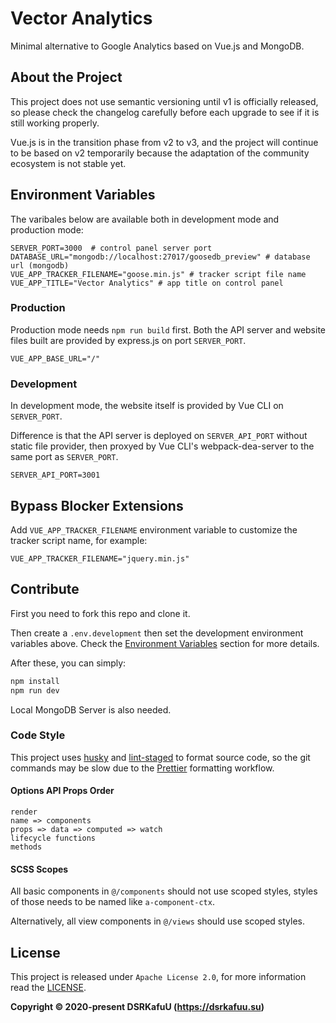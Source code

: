 # Vector Analytics

Minimal alternative to Google Analytics based on Vue.js and MongoDB.

## About the Project

This project does not use semantic versioning until v1 is officially released, so please check the changelog carefully before each upgrade to see if it is still working properly.

Vue.js is in the transition phase from v2 to v3, and the project will continue to be based on v2 temporarily because the adaptation of the community ecosystem is not stable yet.

## Environment Variables

The varibales below are available both in development mode and production mode:

```
SERVER_PORT=3000  # control panel server port
DATABASE_URL="mongodb://localhost:27017/goosedb_preview" # database url (mongodb)
VUE_APP_TRACKER_FILENAME="goose.min.js" # tracker script file name
VUE_APP_TITLE="Vector Analytics" # app title on control panel
```

### Production

Production mode needs `npm run build` first. Both the API server and website files built are provided by express.js on port `SERVER_PORT`.

```
VUE_APP_BASE_URL="/"
```

### Development

In development mode, the website itself is provided by Vue CLI on `SERVER_PORT`.

Difference is that the API server is deployed on `SERVER_API_PORT` without static file provider, then proxyed by Vue CLI's webpack-dea-server to the same port as `SERVER_PORT`.

```
SERVER_API_PORT=3001
```

## Bypass Blocker Extensions

Add `VUE_APP_TRACKER_FILENAME` environment variable to customize the tracker script name, for example:

```
VUE_APP_TRACKER_FILENAME="jquery.min.js"
```

## Contribute

First you need to fork this repo and clone it.

Then create a `.env.development` then set the development environment variables above. Check the [Environment Variables](#environment-variables) section for more details.

After these, you can simply:

```bash
npm install
npm run dev
```

Local MongoDB Server is also needed.

### Code Style

This project uses [husky](https://github.com/typicode/husky) and [lint-staged](https://github.com/okonet/lint-staged) to format source code, so the git commands may be slow due to the [Prettier](https://prettier.io) formatting workflow.

#### Options API Props Order

```
render
name => components
props => data => computed => watch
lifecycle functions
methods
```

#### SCSS Scopes

All basic components in `@/components` should not use scoped styles, styles of those needs to be named like `a-component-ctx`.

Alternatively, all view components in `@/views` should use scoped styles.

## License

This project is released under `Apache License 2.0`, for more information read the [LICENSE](https://github.com/dsrkafuu/vector-analytics/blob/main/LICENSE).

**Copyright © 2020-present DSRKafuU (https://dsrkafuu.su)**
